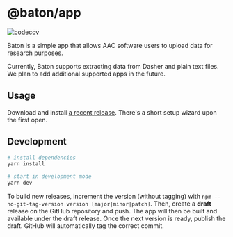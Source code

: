 # @baton/app

[![codecov](https://codecov.io/gh/Baton-donation/app/branch/master/graph/badge.svg?token=8JP12JYBTX)](https://codecov.io/gh/Baton-donation/app)

Baton is a simple app that allows AAC software users to upload data for research purposes.

Currently, Baton supports extracting data from Dasher and plain text files. We plan to add additional supported apps in the future.

## Usage

Download and install [a recent release](https://github.com/kdv123/AACDonation/releases). There's a short setup wizard upon the first open.

## Development

```bash
# install dependencies
yarn install

# start in development mode
yarn dev
```

To build new releases, increment the version (without tagging) with `npm --no-git-tag-version version [major|minor|patch]`. Then, create a **draft** release on the GitHub repository and push. The app will then be built and available under the draft release. Once the next version is ready, publish the draft. GitHub will automatically tag the correct commit.
